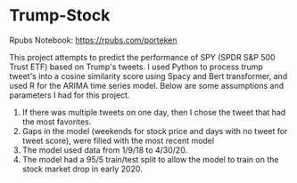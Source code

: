 # Trump-Stock
Rpubs Notebook: https://rpubs.com/porteken

This project attempts to predict the performance of SPY (SPDR S&P 500 Trust ETF) based on Trump's tweets.  I used Python to process trump tweet's into a cosine similarity score using Spacy and Bert transformer, and used R for the ARIMA time series model.   Below are some assumptions and parameters I had for this project.
1. If there was multiple tweets on one day, then I chose the tweet that had the most favorites.
2. Gaps in the model (weekends for stock price and days with no tweet for tweet score), were filled with the most recent model
3. The model used data from 1/9/18 to 4/30/20.
4. The model had a 95/5 train/test split to allow the model to train on the stock market drop in early 2020.

